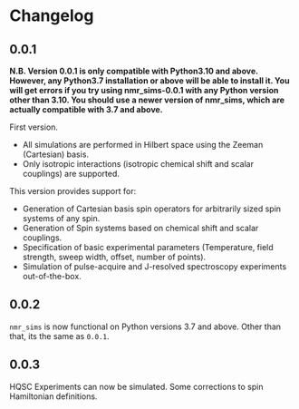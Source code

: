 # Changelog

## 0.0.1

**N.B. Version 0.0.1 is only compatible with Python3.10 and above. However, any Python3.7 installation or above will be able to
install it. You will get errors if you try using nmr\_sims-0.0.1 with any Python version other than 3.10. You should use a newer
version of nmr\_sims, which are actually compatible with 3.7 and above.**

First version.

- All simulations are performed in Hilbert space using the Zeeman (Cartesian) basis.
- Only isotropic interactions (isotropic chemical shift and scalar couplings) are supported.

This version provides support for:

- Generation of Cartesian basis spin operators for arbitrarily sized spin systems of any spin.
- Generation of Spin systems based on chemical shift and scalar couplings.
- Specification of basic experimental parameters (Temperature, field strength, sweep width, offset, number of points).
- Simulation of pulse-acquire and J-resolved spectroscopy experiments out-of-the-box.

## 0.0.2

`nmr_sims` is now functional on Python versions 3.7 and above. Other than that, its the same as `0.0.1`.

## 0.0.3

HQSC Experiments can now be simulated.
Some corrections to spin Hamiltonian definitions.

